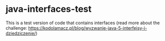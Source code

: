 # java-interfaces-test
This is a test version of code that contains interfaces (read more about the challenge: https://kodolamacz.pl/blog/wyzwanie-java-5-interfejsy-i-dziedziczenie/)
